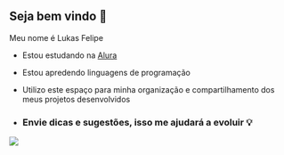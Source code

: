 ## Seja bem vindo 🎲

Meu nome é Lukas Felipe

- Estou estudando na [Alura](https://www.alura.com.br)
- Estou apredendo linguagens de programação
- Utilizo este espaço para minha organização e compartilhamento dos meus projetos desenvolvidos

- ### Envie dicas e sugestões, isso me ajudará a evoluir 💡

![](https://media1.tenor.com/m/dvSXzZulB0sAAAAC/thumbs-up-wink.gif)

